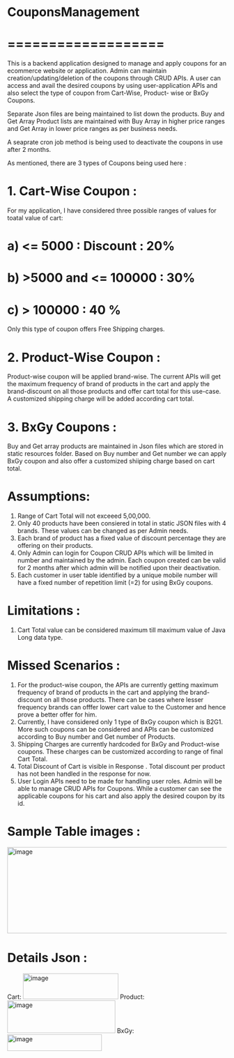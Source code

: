 # CouponsManagement
# ===================
This is a backend application designed to manage and apply coupons for an ecommerce website or application. Admin can maintain creation/updating/deletion of the coupons through CRUD APIs. A user can access and avail the desired coupons by using user-application APIs and also select the type of coupon from Cart-Wise, Product- wise or BxGy Coupons.

Separate Json files are being maintained to list down the products. Buy and Get Array Product lists are maintained with Buy Array in higher price ranges and Get Array in lower price ranges as per business needs.

A seaprate cron job method is being used to deactivate the coupons in use after 2 months.

As mentioned, there are 3 types of Coupons being used here :

# 1. Cart-Wise Coupon :
For my application, I have considered three possible ranges of values for toatal value of cart:
# a) <= 5000 : Discount : 20%
# b) >5000 and <= 100000 : 30%
# c) > 100000 : 40 %

Only this type of coupon offers Free Shipping charges. 

# 2. Product-Wise Coupon :
Product-wise coupon will be applied brand-wise. The current APIs will get the maximum frequency of brand of products in the cart and apply the brand-discount on all those products and offer cart total for this use-case. A customized shipping charge will be added according cart total.

# 3. BxGy Coupons :
Buy and Get array products are maintained in Json files which are stored in static resources folder. Based on Buy number and Get number we can apply BxGy coupon and also offer a customized shiiping charge based on cart total. 

# Assumptions:
1. Range of Cart Total will not exceeed 5,00,000.
2. Only 40 products have been consiered in total in static JSON files with 4 brands. These values can be changed as per Admin needs.
3. Each brand of product has a fixed value of discount percentage they are offering on their products.
4. Only Admin can login for Coupon CRUD APIs which will be limited in number and maintained by the admin. Each coupon created can be valid for 2 months after which admin will be notified upon their deactivation.
5. Each customer in user table identified by a unique mobile number will have a fixed number of repetition limit (=2) for using BxGy coupons.

# Limitations :
1. Cart Total value can be considered maximum till maximum value of Java Long data type.

# Missed Scenarios :
1. For the product-wise coupon, the APIs are currently getting maximum frequency of brand of products in the cart and applying the brand-discount on all those products. There can be cases where lesser frequency brands can offfer lower cart value to the Customer and hence prove a better offer for him.
2. Currently, I have considered only 1 type of BxGy coupon which is B2G1. More such coupons can be considered and APIs can be customized according to Buy number and Get number of Products.
3. Shipping Charges are currently hardcoded for BxGy and Product-wise coupons. These charges can be customized according to range of final Cart Total.
4. Total Discount of Cart is visible in Response . Total discount per product has not been handled in the response for now.
5. User Login APIs need to be made for handling user roles. Admin will be able to manage CRUD APIs for Coupons. While a customer can see the applicable coupons for his cart and also apply the desired coupon by its id.

# Sample Table images :
<img width="722" height="198" alt="image" src="https://github.com/user-attachments/assets/69e8ed38-5c50-4d7a-9713-998fb71cd45a" />

# Details Json : 
Cart:
<img width="219" height="59" alt="image" src="https://github.com/user-attachments/assets/a3bd3c9d-3b14-4290-999a-3dd63bd2f367" />
Product:
<img width="248" height="75" alt="image" src="https://github.com/user-attachments/assets/8747748e-4c77-4392-9a3e-6db38a35453e" />
BxGy:
<img width="217" height="38" alt="image" src="https://github.com/user-attachments/assets/5de3f12e-c5e3-4fca-b059-857f25f047bd" />




